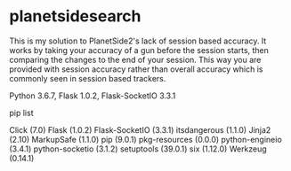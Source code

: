 # planetsidesearch

This is my solution to PlanetSide2's lack of session based accuracy. It works by taking your accuracy of a gun before the session starts, then comparing the changes to the end of your session. This way you are provided with session accuracy rather than overall accuracy which is commonly seen in session based trackers.


Python 3.6.7, Flask 1.0.2, Flask-SocketIO 3.3.1


pip list

Click (7.0)
Flask (1.0.2)
Flask-SocketIO (3.3.1)
itsdangerous (1.1.0)
Jinja2 (2.10)
MarkupSafe (1.1.0)
pip (9.0.1)
pkg-resources (0.0.0)
python-engineio (3.4.1)
python-socketio (3.1.2)
setuptools (39.0.1)
six (1.12.0)
Werkzeug (0.14.1)
